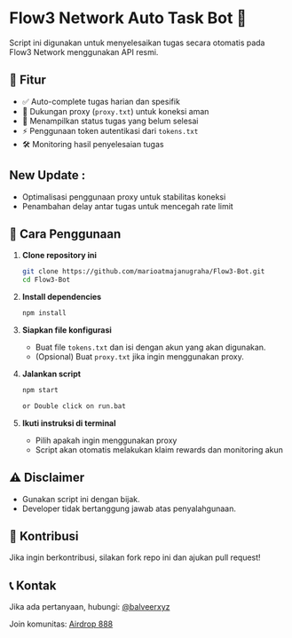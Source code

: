 # Flow3 Network Auto Task Bot 🚀

Script ini digunakan untuk menyelesaikan tugas secara otomatis pada Flow3 Network menggunakan API resmi.

## 📌 Fitur
- ✅ Auto-complete tugas harian dan spesifik
- 🔌 Dukungan proxy (`proxy.txt`) untuk koneksi aman
- 🎯 Menampilkan status tugas yang belum selesai
- ⚡ Penggunaan token autentikasi dari `tokens.txt`
- 🛠 Monitoring hasil penyelesaian tugas

## New Update :
- Optimalisasi penggunaan proxy untuk stabilitas koneksi
- Penambahan delay antar tugas untuk mencegah rate limit

## 🚀 Cara Penggunaan
1. **Clone repository ini**
   ```sh
   git clone https://github.com/marioatmajanugraha/Flow3-Bot.git
   cd Flow3-Bot
   ```
2. **Install dependencies**
   ```sh
   npm install
   ```
3. **Siapkan file konfigurasi**
   - Buat file `tokens.txt` dan isi dengan akun yang akan digunakan.
   - (Opsional) Buat `proxy.txt` jika ingin menggunakan proxy.

4. **Jalankan script**
   ```sh
   npm start
   
   or Double click on run.bat
   ```

5. **Ikuti instruksi di terminal**
   - Pilih apakah ingin menggunakan proxy
   - Script akan otomatis melakukan klaim rewards dan monitoring akun

## ⚠️ Disclaimer
- Gunakan script ini dengan bijak.
- Developer tidak bertanggung jawab atas penyalahgunaan.

## 🤝 Kontribusi
Jika ingin berkontribusi, silakan fork repo ini dan ajukan pull request!

## 📞 Kontak
Jika ada pertanyaan, hubungi: [@balveerxyz](https://t.me/balveerxyz)

Join komunitas: [Airdrop 888](https://t.me/airdroplocked)
